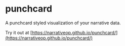 # punchcard
A punchcard styled visualization of your narrative data. 

Try it out at [https://narrativeop.github.io/punchcard/](https://narrativeop.github.io/punchcard/)
